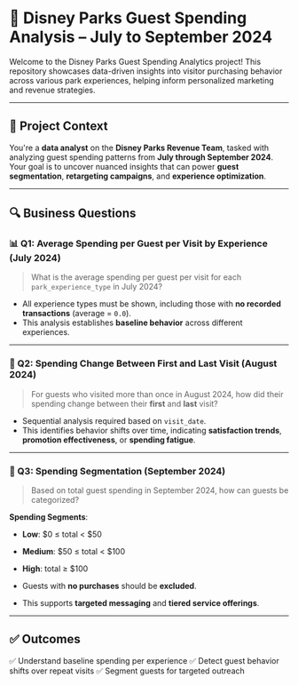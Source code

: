 
# 🏰 Disney Parks Guest Spending Analysis – July to September 2024

Welcome to the Disney Parks Guest Spending Analytics project!
This repository showcases data-driven insights into visitor purchasing behavior across various park experiences, helping inform personalized marketing and revenue strategies.

---

## 📌 Project Context

You're a **data analyst** on the **Disney Parks Revenue Team**, tasked with analyzing guest spending patterns from **July through September 2024**. Your goal is to uncover nuanced insights that can power **guest segmentation**, **retargeting campaigns**, and **experience optimization**.

---

## 🔍 Business Questions

### 📊 Q1: Average Spending per Guest per Visit by Experience (July 2024)

> What is the average spending per guest per visit for each `park_experience_type` in July 2024?

* All experience types must be shown, including those with **no recorded transactions** (average = `0.0`).
* This analysis establishes **baseline behavior** across different experiences.

---

### 🔄 Q2: Spending Change Between First and Last Visit (August 2024)

> For guests who visited more than once in August 2024, how did their spending change between their **first** and **last** visit?

* Sequential analysis required based on `visit_date`.
* This identifies behavior shifts over time, indicating **satisfaction trends**, **promotion effectiveness**, or **spending fatigue**.

---

### 🧮 Q3: Spending Segmentation (September 2024)

> Based on total guest spending in September 2024, how can guests be categorized?

**Spending Segments**:

* **Low**: \$0 ≤ total < \$50

* **Medium**: \$50 ≤ total < \$100

* **High**: total ≥ \$100

* Guests with **no purchases** should be **excluded**.

* This supports **targeted messaging** and **tiered service offerings**.

---

## ✅ Outcomes

✅ Understand baseline spending per experience
✅ Detect guest behavior shifts over repeat visits
✅ Segment guests for targeted outreach


